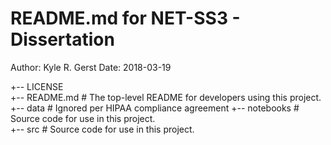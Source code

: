 ﻿# README.md  for NET-SS3 - Dissertation
Author: Kyle R. Gerst
Date: 2018-03-19 
 
+-- LICENSE  
+-- README.md          # The top-level README for developers using this project.  
+-- data               # Ignored per HIPAA compliance agreement
+-- notebooks          # Source code for use in this project.  
+-- src                # Source code for use in this project.  
